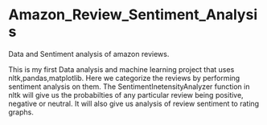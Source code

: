 # Amazon_Review_Sentiment_Analysis
Data and Sentiment analysis of amazon reviews.

This is my first Data analysis and machine learning project that uses nltk,pandas,matplotlib.
Here we categorize the reviews by performing sentiment analysis on them.
The SentimentInetensityAnalyzer function in nltk will give us the probabilties of any particular review being positive, negative or neutral.
It will also give us analysis of review sentiment to rating graphs.
